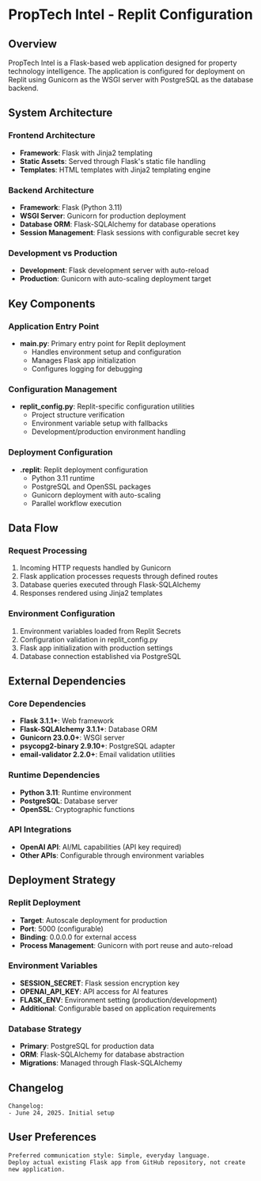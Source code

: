 # PropTech Intel - Replit Configuration

## Overview

PropTech Intel is a Flask-based web application designed for property technology intelligence. The application is configured for deployment on Replit using Gunicorn as the WSGI server with PostgreSQL as the database backend.

## System Architecture

### Frontend Architecture
- **Framework**: Flask with Jinja2 templating
- **Static Assets**: Served through Flask's static file handling
- **Templates**: HTML templates with Jinja2 templating engine

### Backend Architecture
- **Framework**: Flask (Python 3.11)
- **WSGI Server**: Gunicorn for production deployment
- **Database ORM**: Flask-SQLAlchemy for database operations
- **Session Management**: Flask sessions with configurable secret key

### Development vs Production
- **Development**: Flask development server with auto-reload
- **Production**: Gunicorn with auto-scaling deployment target

## Key Components

### Application Entry Point
- **main.py**: Primary entry point for Replit deployment
  - Handles environment setup and configuration
  - Manages Flask app initialization
  - Configures logging for debugging

### Configuration Management
- **replit_config.py**: Replit-specific configuration utilities
  - Project structure verification
  - Environment variable setup with fallbacks
  - Development/production environment handling

### Deployment Configuration
- **.replit**: Replit deployment configuration
  - Python 3.11 runtime
  - PostgreSQL and OpenSSL packages
  - Gunicorn deployment with auto-scaling
  - Parallel workflow execution

## Data Flow

### Request Processing
1. Incoming HTTP requests handled by Gunicorn
2. Flask application processes requests through defined routes
3. Database queries executed through Flask-SQLAlchemy
4. Responses rendered using Jinja2 templates

### Environment Configuration
1. Environment variables loaded from Replit Secrets
2. Configuration validation in replit_config.py
3. Flask app initialization with production settings
4. Database connection established via PostgreSQL

## External Dependencies

### Core Dependencies
- **Flask 3.1.1+**: Web framework
- **Flask-SQLAlchemy 3.1.1+**: Database ORM
- **Gunicorn 23.0.0+**: WSGI server
- **psycopg2-binary 2.9.10+**: PostgreSQL adapter
- **email-validator 2.2.0+**: Email validation utilities

### Runtime Dependencies
- **Python 3.11**: Runtime environment
- **PostgreSQL**: Database server
- **OpenSSL**: Cryptographic functions

### API Integrations
- **OpenAI API**: AI/ML capabilities (API key required)
- **Other APIs**: Configurable through environment variables

## Deployment Strategy

### Replit Deployment
- **Target**: Autoscale deployment for production
- **Port**: 5000 (configurable)
- **Binding**: 0.0.0.0 for external access
- **Process Management**: Gunicorn with port reuse and auto-reload

### Environment Variables
- **SESSION_SECRET**: Flask session encryption key
- **OPENAI_API_KEY**: API access for AI features
- **FLASK_ENV**: Environment setting (production/development)
- **Additional**: Configurable based on application requirements

### Database Strategy
- **Primary**: PostgreSQL for production data
- **ORM**: Flask-SQLAlchemy for database abstraction
- **Migrations**: Managed through Flask-SQLAlchemy

## Changelog

```
Changelog:
- June 24, 2025. Initial setup
```

## User Preferences

```
Preferred communication style: Simple, everyday language.
Deploy actual existing Flask app from GitHub repository, not create new application.
```